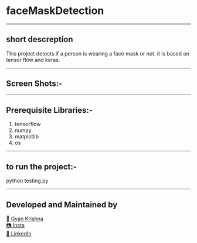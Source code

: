 # faceMaskDetection
------------------------------------------------------------------------------------
## short descreption
This project detects if a person is wearing a face mask or not. it is based on tensor
flow and keras.

------------------------------------------------------------------------------------
## Screen Shots:-

------------------------------------------------------------------------------------
## Prerequisite Libraries:-
1. tensorflow
2. numpy
3. matplotlib
4. os
------------------------------------------------------------------------------------
## to run the project:-
python testing.py

------------------------------------------------------------------------------------
## Developed and Maintained by
[👨 Gyan Krishna]()<br>
[📷 Insta](https://www.instagram.com/phenix_labs/)<br>
[🧳 LinkedIn](https://www.linkedin.com/in/gyan-krishna-8625a1158/)
